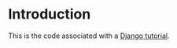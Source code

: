 # Introduction
This is the code associated with a [Django tutorial][tales-django-paste].

[tales-django-paste]: https://tales.mbivert.com/on-a-paste-service-django-tutorial/